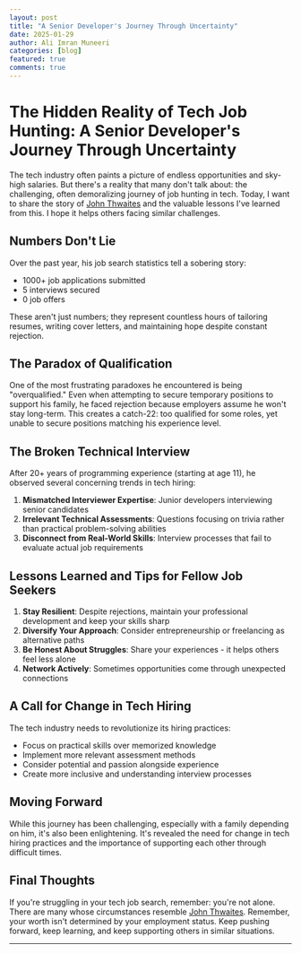 ```yaml
---
layout: post
title: "A Senior Developer's Journey Through Uncertainty"
date: 2025-01-29
author: Ali Imran Muneeri
categories: [blog]
featured: true
comments: true
---
```


# **The Hidden Reality of Tech Job Hunting: A Senior Developer's Journey Through Uncertainty**

The tech industry often paints a picture of endless opportunities and sky-high salaries. But there's a reality that many don't talk about: the challenging, often demoralizing journey of job hunting in tech. Today, I want to share the story of  [John Thwaites](https://www.linkedin.com/in/zerk/) and the valuable lessons I've learned from this. I hope it helps others facing similar challenges.

## **Numbers Don't Lie**

Over the past year, his job search statistics tell a sobering story:

- 1000+ job applications submitted
- 5 interviews secured
- 0 job offers

These aren't just numbers; they represent countless hours of tailoring resumes, writing cover letters, and maintaining hope despite constant rejection.

## **The Paradox of Qualification**

One of the most frustrating paradoxes he encountered is being "overqualified." Even when attempting to secure temporary positions to support his family, he faced rejection because employers assume he won't stay long-term. This creates a catch-22: too qualified for some roles, yet unable to secure positions matching his experience level.

## **The Broken Technical Interview**

After 20+ years of programming experience (starting at age 11), he observed several concerning trends in tech hiring:

1. **Mismatched Interviewer Expertise**: Junior developers interviewing senior candidates
2. **Irrelevant Technical Assessments**: Questions focusing on trivia rather than practical problem-solving abilities
3. **Disconnect from Real-World Skills**: Interview processes that fail to evaluate actual job requirements

## **Lessons Learned and Tips for Fellow Job Seekers**

1. **Stay Resilient**: Despite rejections, maintain your professional development and keep your skills sharp
2. **Diversify Your Approach**: Consider entrepreneurship or freelancing as alternative paths
3. **Be Honest About Struggles**: Share your experiences - it helps others feel less alone
4. **Network Actively**: Sometimes opportunities come through unexpected connections

## **A Call for Change in Tech Hiring**

The tech industry needs to revolutionize its hiring practices:

- Focus on practical skills over memorized knowledge
- Implement more relevant assessment methods
- Consider potential and passion alongside experience
- Create more inclusive and understanding interview processes

## **Moving Forward**

While this journey has been challenging, especially with a family depending on him, it's also been enlightening. It's revealed the need for change in tech hiring practices and the importance of supporting each other through difficult times.

## **Final Thoughts**

If you're struggling in your tech job search, remember: you're not alone. There are many whose circumstances resemble [John Thwaites](https://www.linkedin.com/in/zerk/). Remember, your worth isn't determined by your employment status. Keep pushing forward, keep learning, and keep supporting others in similar situations.

---
